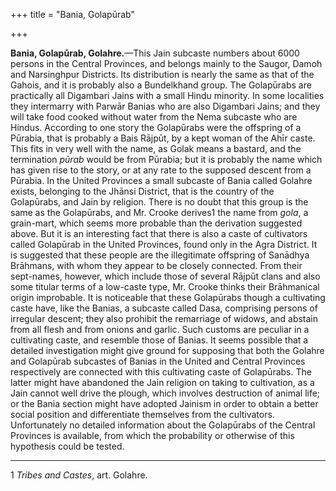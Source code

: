 +++
title = "Bania, Golapūrab"

+++

**Bania, Golapūrab, Golahre.**—This Jain subcaste numbers about 6000 persons in the Central Provinces, and belongs mainly to the Saugor, Damoh and Narsinghpur Districts. Its distribution is nearly the same as that of the Gahois, and it is probably also a Bundelkhand group. The Golapūrabs are practically all Digambari Jains with a small Hindu minority. In some localities they intermarry with Parwār Banias who are also Digambari Jains; and they will take food cooked without water from the Nema subcaste who are Hindus. According to one story the Golapūrabs were the offspring of a Pūrabia, that is probably a Bais Rājpūt, by a kept woman of the Ahīr caste. This fits in very well with the name, as Golak means a bastard, and the termination *pūrab* would be from Pūrabia; but it is probably the name which has given rise to the story, or at any rate to the supposed descent from a Pūrabia. In the United Provinces a small subcaste of Bania called Golahre exists, belonging to the Jhānsi District, that is the country of the Golapūrabs, and Jain by religion. There is no doubt that this group is the same as the Golapūrabs, and Mr. Crooke derives1 the name from *gola*, a grain-mart, which seems more probable than the derivation suggested above. But it is an interesting fact that there is also a caste of cultivators called Golapūrab in the United Provinces, found only in the Agra District. It is suggested that these people are the illegitimate offspring of Sanādhya Brāhmans, with whom they appear to be closely connected. From their sept-names, however, which include those of several Rājpūt clans and also some titular terms of a low-caste type, Mr. Crooke thinks their Brāhmanical origin improbable. It is noticeable that these Golapūrabs though a cultivating caste have, like the Banias, a subcaste called Dasa, comprising persons of irregular descent; they also prohibit the remarriage of widows, and abstain from all flesh and from onions and garlic. Such customs are peculiar in a cultivating caste, and resemble those of Banias. It seems possible that a detailed investigation might give ground for supposing that both the Golahre and Golapūrab subcastes of Banias in the United and Central Provinces respectively are connected with this cultivating caste of Golapūrabs. The latter might have abandoned the Jain religion on taking to cultivation, as a Jain cannot well drive the plough, which involves destruction of animal life; or the Bania section might have adopted Jainism in order to obtain a better social position and differentiate themselves from the cultivators. Unfortunately no detailed information about the Golapūrabs of the Central Provinces is available, from which the probability or otherwise of this hypothesis could be tested. 

___________________

1 *Tribes and Castes*, art. Golahre. 

